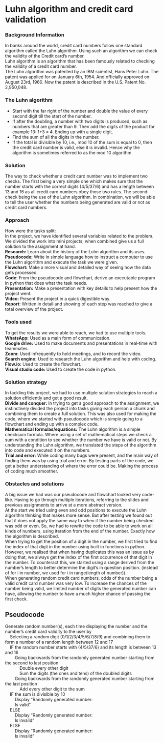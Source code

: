 # Luhn algorithm and credit card validation
### Background Information
In banks around the world, credit card numbers follow one standard algorithm called the Luhn algorithm. Using such an algorithm we can check the validity of the Credit card’s number.\
Luhn algorithm is an algorithm that has been famously related to checking the validity of a credit card number.\
The Luhn algorithm was patented by an IBM scientist, Hans Peter Luhn. The patent was applied for on January 6th, 1954. And officially approved on August 23rd, 1960. Now the patent is described in the U.S. Patent No. 2,950,048.


### The Luhn algorithm
- Start with the far right of the number and double the value of every second digit till the start of the number.
- If after the doubling, a number with two digits is produced, such as numbers that are greater than 9. Then add the digits of the product for example 13: 1+3 = 4. Ending up with a single digit.
- Find the sum of all the digits in the number.
- If the total is divisible by 10, i.e., mod 10 of the sum is equal to 0, then the credit card number is valid, else it is invalid. Hence why the algorithm is sometimes referred to as the mod 10 algorithm.


### Solution
The way to check whether a credit card number was to implement two checks. The first being a very simple one which makes sure that the number starts with the correct digits (4/5/37/6) and has a length between 13 and 16 as all credit card numbers obey those two rules. The second check being the use of the Luhn algorithm. In combination, we will be able to tell the user whether the numbers being generated are valid or not as credit card numbers.


### Approach
How were the tasks split:\
In the project, we have identified several variables related to the problem. We divided the work into mini projects, when combined give us a full solution to the assignment at hand.\
**Research:** Learn about the history of the Luhn algorithm and its uses.\
**Pseudocode:** Write in simple language how to instruct a computer to use the Luhn algorithm and execute the task we were given.\
**Flowchart:** Make a more visual and detailed way of seeing how the data gets processed.\
**Code:** From the pseudocode and flowchart, derive an executable program in python that does what the task needs.\
**Presentation:** Make a presentation with key details to help present how the project went.\
**Video:** Present the project in a quick digestible way.\
**Report:** Written in detail and showing of each step was reached to give a total overview of the project.


### Tools used
To get the results we were able to reach, we had to use multiple tools.\
**WhatsApp:** Used as a main form of communication.\
**Google drive:** Used to make documents and presentations in real-time with teammates.\
**Zoom:** Used infrequently to hold meetings, and to record the video.\
**Search engine:** Used to research the Luhn algorithm and help with coding.\
**Flow.io:** Used to create the flowchart.\
**Visual studio code:** Used to create the code in python.


### Solution strategy
In tackling this project, we had to use multiple solution strategies to reach a solution efficiently and get a good result.\
**Divide and conquer:** In trying to get a good approach to the assignment, we instinctively divided the project into tasks giving each person a chunk and combining them to create a full solution. This was also used for making the code, where we started with pseudocode which is simple going to a flowchart and ending up with a complex code.\
**Mathematical formulas/equations:** The Luhn algorithm is a simple checksum formula. Where using a set of mathematical steps we check a sum with a condition to see whether the number we have is valid or not. By understanding the Luhn algorithm, we translated the steps of the algorithm into code and executed it on the numbers.\
**Trial and error:** While coding many bugs were present, and the main way of finding them was by using trial and error. By testing parts of the code, we get a better understanding of where the error could be. Making the process of coding much smoother.


### Obstacles and solutions
A big issue we had was our pseudocode and flowchart looked very code-like. Having to go through multiple iterations, referring to the slides and previous assignments to arrive at a more abstract version.\
At the start we tried using even and odd positions to execute the Luhn algorithm thinking that makes more sense. But after testing we found out that it does not apply the same way to when if the number being checked was odd or even. So, we had to rewrite the code to be able to work on all kinds of numbers, using iteration from the end of the number. Exactly how the algorithm is described.\
When trying to get the position of a digit in the number, we first tried to find the index of that digit in the number using built in functions in python. However, we realised that when having duplicates this was an issue as by doing that, we always get the index of the first occurrence of that digit in the number. To counteract this, we started using a range derived from the number’s length to better determine the digit’s in question position. (instead of for i in number, we used for i in range(length of number)).\
When generating random credit card numbers, odds of the number being a valid credit card number was very low. To increase the chances of the number being valid, we limited number of digits the generated number can have, allowing the number to have a much higher chance of passing the first check.


## Pseudocode
Generate random number(s), each time displaying the number and the number’s credit card validity to the user by\
&nbsp;&nbsp;&nbsp;&nbsp;Selecting a random digit (0/1/2/3/4/5/6/7/8/9) and combining them to form a number of a random length between 12 and 17\
&nbsp;&nbsp;&nbsp;&nbsp;IF the random number starts with (4/5/37/6) and its length is between 13 and 16\
&nbsp;&nbsp;&nbsp;&nbsp;&nbsp;&nbsp;&nbsp;&nbsp;Going backwards from the randomly generated number starting from the second to last position\
&nbsp;&nbsp;&nbsp;&nbsp;&nbsp;&nbsp;&nbsp;&nbsp;&nbsp;&nbsp;&nbsp;&nbsp;Double every other digit\
&nbsp;&nbsp;&nbsp;&nbsp;&nbsp;&nbsp;&nbsp;&nbsp;&nbsp;&nbsp;&nbsp;&nbsp;Sum the digits (the ones and tens) of the doubled digits\
&nbsp;&nbsp;&nbsp;&nbsp;&nbsp;&nbsp;&nbsp;&nbsp;Going backwards from the randomly generated number starting from the last position\
&nbsp;&nbsp;&nbsp;&nbsp;&nbsp;&nbsp;&nbsp;&nbsp;&nbsp;&nbsp;&nbsp;&nbsp;Add every other digit to the sum\
&nbsp;&nbsp;&nbsp;&nbsp;IF the sum is divisible by 10\
&nbsp;&nbsp;&nbsp;&nbsp;&nbsp;&nbsp;&nbsp;&nbsp;Display “Randomly generated number: <generated number>\
&nbsp;&nbsp;&nbsp;&nbsp;&nbsp;&nbsp;&nbsp;&nbsp;Is valid”\
&nbsp;&nbsp;&nbsp;&nbsp;ELSE\
&nbsp;&nbsp;&nbsp;&nbsp;&nbsp;&nbsp;&nbsp;&nbsp;Display “Randomly generated number: <generated number>\
&nbsp;&nbsp;&nbsp;&nbsp;&nbsp;&nbsp;&nbsp;&nbsp;Is invalid”\
&nbsp;&nbsp;&nbsp;&nbsp;ELSE\
&nbsp;&nbsp;&nbsp;&nbsp;&nbsp;&nbsp;&nbsp;&nbsp;Display “Randomly generated number: <generated number>\
&nbsp;&nbsp;&nbsp;&nbsp;&nbsp;&nbsp;&nbsp;&nbsp;Is invalid”
